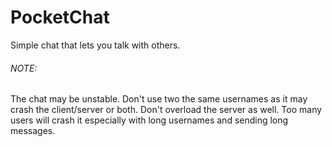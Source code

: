 # PocketChat
Simple chat that lets you talk with others.

###### NOTE:
The chat may be unstable. Don't use two the same usernames as it may crash the client/server or both. Don't overload the server as well. Too many users will crash it especially with long usernames and sending long messages.
